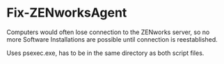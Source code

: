 # Fix-ZENworksAgent
Computers would often lose connection to the ZENworks server, so no more Software Installations are possible until connection is reestablished.

Uses psexec.exe, has to be in the same directory as both script files.
